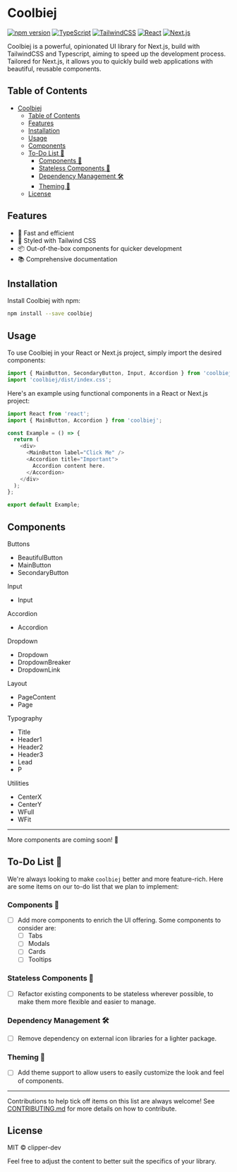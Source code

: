 # Coolbiej

[![npm version](https://badge.fury.io/js/coolbiej.svg)](https://badge.fury.io/js/coolbiej) [![TypeScript](https://img.shields.io/badge/-TypeScript-007ACC?style=flat-square&logo=typescript&logoColor=white)](https://www.typescriptlang.org/) [![TailwindCSS](https://img.shields.io/badge/-TailwindCSS-38B2AC?style=flat-square&logo=tailwind-css&logoColor=white)](https://tailwindcss.com/) [![React](https://img.shields.io/badge/-React-61DAFB?style=flat-square&logo=react&logoColor=white)](https://reactjs.org/) [![Next.js](https://img.shields.io/badge/-Next.js-000000?style=flat-square&logo=next.js&logoColor=white)](https://nextjs.org/)


Coolbiej is a powerful, opinionated UI library for Next.js, build with TailwindCSS and Typescript, aiming to speed up the development process. Tailored for Next.js, it allows you to quickly build web applications with beautiful, reusable components.

## Table of Contents

- [Coolbiej](#coolbiej)
  - [Table of Contents](#table-of-contents)
  - [Features](#features)
  - [Installation](#installation)
  - [Usage](#usage)
  - [Components](#components)
  - [To-Do List 📝](#to-do-list-)
    - [Components 🧩](#components-)
    - [Stateless Components 🔄](#stateless-components-)
    - [Dependency Management 🛠️](#dependency-management-️)
    - [Theming 🎨](#theming-)
  - [License](#license)

## Features

- 🚀 Fast and efficient
- 💅 Styled with Tailwind CSS
- 📦 Out-of-the-box components for quicker development
- 📚 Comprehensive documentation

## Installation

Install Coolbiej with npm:

```bash
npm install --save coolbiej
```

## Usage
To use Coolbiej in your React or Next.js project, simply import the desired components:

```typescript
import { MainButton, SecondaryButton, Input, Accordion } from 'coolbiej';
import 'coolbiej/dist/index.css';
```
Here's an example using functional components in a React or Next.js project:

```typescript
import React from 'react';
import { MainButton, Accordion } from 'coolbiej';

const Example = () => {
  return (
    <div>
      <MainButton label="Click Me" />
      <Accordion title="Important">
        Accordion content here.
      </Accordion>
    </div>
  );
};

export default Example;
```

## Components

Buttons
- BeautifulButton
- MainButton
- SecondaryButton

Input
- Input

Accordion
- Accordion

Dropdown
- Dropdown
- DropdownBreaker
- DropdownLink

Layout
- PageContent
- Page

Typography
- Title
- Header1
- Header2
- Header3
- Lead
- P

Utilities
- CenterX
- CenterY
- WFull
- WFit

---

More components are coming soon! 🚀

## To-Do List 📝

We're always looking to make `coolbiej` better and more feature-rich. Here are some items on our to-do list that we plan to implement:

### Components 🧩
- [ ] Add more components to enrich the UI offering. Some components to consider are:
  - [ ] Tabs
  - [ ] Modals
  - [ ] Cards
  - [ ] Tooltips

### Stateless Components 🔄
- [ ] Refactor existing components to be stateless wherever possible, to make them more flexible and easier to manage.

### Dependency Management 🛠️
- [ ] Remove dependency on external icon libraries for a lighter package.

### Theming 🎨
- [ ] Add theme support to allow users to easily customize the look and feel of components.

---

Contributions to help tick off items on this list are always welcome! See [CONTRIBUTING.md](./CONTRIBUTING.md) for more details on how to contribute.


## License
MIT © clipper-dev


Feel free to adjust the content to better suit the specifics of your library.
